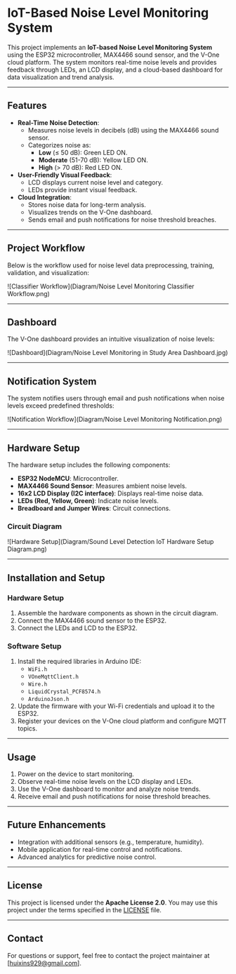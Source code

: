# IoT-Based Noise Level Monitoring System

This project implements an **IoT-based Noise Level Monitoring System** using the ESP32 microcontroller, MAX4466 sound sensor, and the V-One cloud platform. The system monitors real-time noise levels and provides feedback through LEDs, an LCD display, and a cloud-based dashboard for data visualization and trend analysis.

---

## **Features**
- **Real-Time Noise Detection**:
  - Measures noise levels in decibels (dB) using the MAX4466 sound sensor.
  - Categorizes noise as:
    - **Low** (≤ 50 dB): Green LED ON.
    - **Moderate** (51-70 dB): Yellow LED ON.
    - **High** (> 70 dB): Red LED ON.
- **User-Friendly Visual Feedback**:
  - LCD displays current noise level and category.
  - LEDs provide instant visual feedback.
- **Cloud Integration**:
  - Stores noise data for long-term analysis.
  - Visualizes trends on the V-One dashboard.
  - Sends email and push notifications for noise threshold breaches.

---

## **Project Workflow**
Below is the workflow used for noise level data preprocessing, training, validation, and visualization:

![Classifier Workflow](Diagram/Noise Level Monitoring Classifier Workflow.png)

---

## **Dashboard**
The V-One dashboard provides an intuitive visualization of noise levels:

![Dashboard](Diagram/Noise Level Monitoring in Study Area Dashboard.jpg)

---

## **Notification System**
The system notifies users through email and push notifications when noise levels exceed predefined thresholds:

![Notification Workflow](Diagram/Noise Level Monitoring Notification.png)

---

## **Hardware Setup**
The hardware setup includes the following components:
- **ESP32 NodeMCU**: Microcontroller.
- **MAX4466 Sound Sensor**: Measures ambient noise levels.
- **16x2 LCD Display (I2C interface)**: Displays real-time noise data.
- **LEDs (Red, Yellow, Green)**: Indicate noise levels.
- **Breadboard and Jumper Wires**: Circuit connections.

### Circuit Diagram
![Hardware Setup](Diagram/Sound Level Detection IoT Hardware Setup Diagram.png)

---

## **Installation and Setup**
### **Hardware Setup**
1. Assemble the hardware components as shown in the circuit diagram.
2. Connect the MAX4466 sound sensor to the ESP32.
3. Connect the LEDs and LCD to the ESP32.

### **Software Setup**
1. Install the required libraries in Arduino IDE:
   - `WiFi.h`
   - `VOneMqttClient.h`
   - `Wire.h`
   - `LiquidCrystal_PCF8574.h`
   - `ArduinoJson.h`
2. Update the firmware with your Wi-Fi credentials and upload it to the ESP32.
3. Register your devices on the V-One cloud platform and configure MQTT topics.

---

## **Usage**
1. Power on the device to start monitoring.
2. Observe real-time noise levels on the LCD display and LEDs.
3. Use the V-One dashboard to monitor and analyze noise trends.
4. Receive email and push notifications for noise threshold breaches.

---

## **Future Enhancements**
- Integration with additional sensors (e.g., temperature, humidity).
- Mobile application for real-time control and notifications.
- Advanced analytics for predictive noise control.

---

## **License**
This project is licensed under the **Apache License 2.0**. You may use this project under the terms specified in the [LICENSE](LICENSE) file.

---

## **Contact**
For questions or support, feel free to contact the project maintainer at [huixins929@gmail.com].
